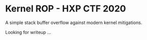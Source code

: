 # Kernel ROP - HXP CTF 2020

A simple stack buffer overflow against modern kernel mitigations.

Looking for writeup ...